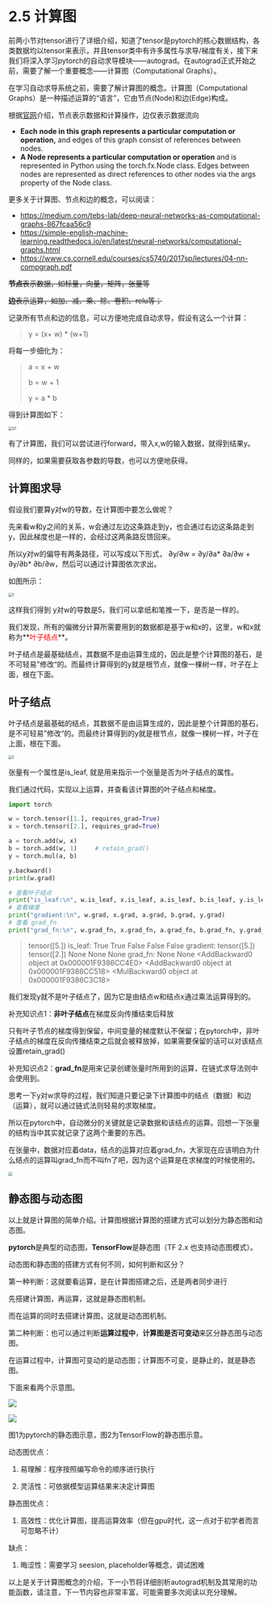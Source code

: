 # 2.5 计算图

前两小节对tensor进行了详细介绍，知道了tensor是pytorch的核心数据结构，各类数据均以tensor来表示，并且tensor类中有许多属性与求导/梯度有关，接下来我们将深入学习pytorch的自动求导模块——autograd。在autograd正式开始之前，需要了解一个重要概念——计算图（Computational Graphs）。



在学习自动求导系统之前，需要了解计算图的概念。计算图（Computational Graphs）是一种描述运算的“语言”，它由节点(Node)和边(Edge)构成。

根据[官网](https://pytorch.org/docs/stable/export.ir_spec.html#graph)介绍，节点表示数据和计算操作，边仅表示数据流向

- **Each** **node in this graph represents a particular computation or operation,** and edges of this graph consist of references between nodes.
- **A Node represents a particular computation or operation** and is represented in Python using the torch.fx.Node class. Edges between nodes are represented as direct references to other nodes via the args property of the Node class. 

更多关于计算图、节点和边的概念，可以阅读：

- https://medium.com/tebs-lab/deep-neural-networks-as-computational-graphs-867fcaa56c9
- https://simple-english-machine-learning.readthedocs.io/en/latest/neural-networks/computational-graphs.html
- https://www.cs.cornell.edu/courses/cs5740/2017sp/lectures/04-nn-compgraph.pdf

~~**节点**表示数据，如标量，向量，矩阵，张量等~~

~~**边**表示运算，如加、减、乘、除、卷积、relu等；~~

记录所有节点和边的信息，可以方便地完成自动求导，假设有这么一个计算：

> y = (x+ w) *  (w+1)

将每一步细化为：

> a = x + w
>
> b = w + 1
>
> y = a * b

得到计算图如下：

<img src="imgs\comp-graph.png" alt="21" style="zoom:50%;" />

有了计算图，我们可以尝试进行forward，带入x,w的输入数据，就得到结果y。  

同样的，如果需要获取各参数的导数，也可以方便地获得。 

## 计算图求导

假设我们要算y对w的导数，在计算图中要怎么做呢？

先来看w和y之间的关系，w会通过左边这条路走到y，也会通过右边这条路走到y，因此梯度也是一样的，会经过这两条路反馈回来。

所以y对w的偏导有两条路径，可以写成以下形式， ∂y/∂w = ∂y/∂a* ∂a/∂w + ∂y/∂b* ∂b/∂w，然后可以通过计算图依次求出。

如图所示：

<img src="imgs\compt-graph-1.png" alt="1" style="zoom:50%;" />

这样我们得到 y对w的导数是5，我们可以拿纸和笔推一下，是否是一样的。

我们发现，所有的偏微分计算所需要用到的数据都是基于w和x的，这里，w和x就称为**<font color=red>叶子结点</font>**。

叶子结点是最基础结点，其数据不是由运算生成的，因此是整个计算图的基石，是不可轻易”修改“的。而最终计算得到的y就是根节点，就像一棵树一样，叶子在上面，根在下面。

## 叶子结点

叶子结点是最基础的结点，其数据不是由运算生成的，因此是整个计算图的基石，是不可轻易”修改“的。而最终计算得到的y就是根节点，就像一棵树一样，叶子在上面，根在下面。

<img src="imgs\comp-graph-2.png" alt="1" style="zoom:50%;" />

张量有一个属性是is_leaf, 就是用来指示一个张量是否为叶子结点的属性。

我们通过代码，实现以上运算，并查看该计算图的叶子结点和梯度。

```python
import torch

w = torch.tensor([1.], requires_grad=True)
x = torch.tensor([2.], requires_grad=True)

a = torch.add(w, x)
b = torch.add(w, 1)     # retain_grad()
y = torch.mul(a, b)

y.backward()
print(w.grad)

# 查看叶子结点
print("is_leaf:\n", w.is_leaf, x.is_leaf, a.is_leaf, b.is_leaf, y.is_leaf)
# 查看梯度
print("gradient:\n", w.grad, x.grad, a.grad, b.grad, y.grad)
# 查看 grad_fn
print("grad_fn:\n", w.grad_fn, x.grad_fn, a.grad_fn, b.grad_fn, y.grad_fn)
```

> tensor([5.])
> is_leaf:
>  True True False False False
> gradient:
>  tensor([5.]) tensor([2.]) None None None
> grad_fn:
>  None None <AddBackward0 object at 0x000001F9386CC4E0> <AddBackward0 object at 0x000001F9386CC518> <MulBackward0 object at 0x000001F9386C3C18>

我们发现y就不是叶子结点了，因为它是由结点w和结点x通过乘法运算得到的。



补充知识点1：**非叶子结点**在梯度反向传播结束后释放

只有叶子节点的梯度得到保留，中间变量的梯度默认不保留；在pytorch中，非叶子结点的梯度在反向传播结束之后就会被释放掉，如果需要保留的话可以对该结点设置retain_grad()



补充知识点2：**grad_fn**是用来记录创建张量时所用到的运算，在链式求导法则中会使用到。

思考一下y对w求导的过程，我们知道只要记录下计算图中的结点（数据）和边（运算），就可以通过链式法则轻易的求取梯度。

所以在pytorch中，自动微分的关键就是记录数据和该结点的运算。回想一下张量的结构当中其实就记录了这两个重要的东西。

在张量中，数据对应着data，结点的运算对应着grad_fn，大家现在应该明白为什么结点的运算叫grad_fn而不叫fn了吧，因为这个运算是在求梯度的时候使用的。

<img src="imgs/tensor-arch.png" style="zoom:50%;" />





## 静态图与动态图

以上就是计算图的简单介绍。计算图根据计算图的搭建方式可以划分为静态图和动态图。

**pytorch**是典型的动态图，**TensorFlow**是静态图（TF 2.x 也支持动态图模式）。

动态图和静态图的搭建方式有何不同，如何判断和区分？

第一种判断：这就要看运算，是在计算图搭建之后，还是两者同步进行

先搭建计算图，再运算，这就是静态图机制。

而在运算的同时去搭建计算图，这就是动态图机制。

第二种判断：也可以通过判断**运算过程中**，**计算图是否可变动**来区分静态图与动态图。

在运算过程中，计算图可变动的是动态图；计算图不可变，是静止的，就是静态图。

下面来看两个示意图。

![](imgs/dynamic_graph.gif)

![](imgs/静态图.gif)

图1为pytorch的静态图示意，图2为TensorFlow的静态图示意。

动态图优点：

1. 易理解：程序按照编写命令的顺序进行执行

2. 灵活性：可依据模型运算结果来决定计算图

静态图优点：

1. 高效性：优化计算图，提高运算效率（但在gpu时代，这一点对于初学者而言可忽略不计）

缺点：

1. 晦涩性：需要学习 seesion, placeholder等概念，调试困难



以上是关于计算图概念的介绍，下一小节将详细剖析autograd机制及其常用的功能函数，请注意，下一节内容也非常丰富，可能需要多次阅读以充分理解。